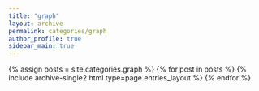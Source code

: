 ```yaml
---
title: "graph"
layout: archive
permalink: categories/graph
author_profile: true
sidebar_main: true
---
```


{% assign posts = site.categories.graph %}
{% for post in posts %} {% include archive-single2.html type=page.entries_layout %} {% endfor %}